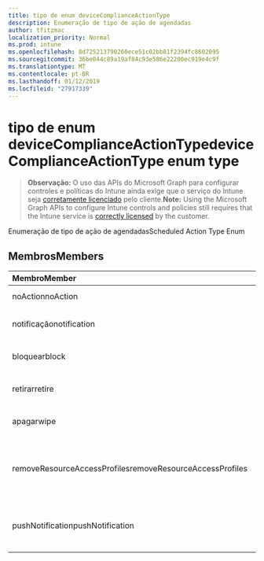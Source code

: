 ```yaml
---
title: tipo de enum deviceComplianceActionType
description: Enumeração de tipo de ação de agendadas
author: tfitzmac
localization_priority: Normal
ms.prod: intune
ms.openlocfilehash: 8d725213790260ece51c02bb81f2394fc8602095
ms.sourcegitcommit: 36be044c89a19af84c93e586e22200ec919e4c9f
ms.translationtype: MT
ms.contentlocale: pt-BR
ms.lasthandoff: 01/12/2019
ms.locfileid: "27917339"
---
```

# <a name="devicecomplianceactiontype-enum-type"></a><span data-ttu-id="fcc3e-103">tipo de enum deviceComplianceActionType</span><span class="sxs-lookup"><span data-stu-id="fcc3e-103">deviceComplianceActionType enum type</span></span>

> <span data-ttu-id="fcc3e-104">**Observação:** O uso das APIs do Microsoft Graph para configurar controles e políticas do Intune ainda exige que o serviço do Intune seja [corretamente licenciado](https://go.microsoft.com/fwlink/?linkid=839381) pelo cliente.</span><span class="sxs-lookup"><span data-stu-id="fcc3e-104">**Note:** Using the Microsoft Graph APIs to configure Intune controls and policies still requires that the Intune service is [correctly licensed](https://go.microsoft.com/fwlink/?linkid=839381) by the customer.</span></span>

<span data-ttu-id="fcc3e-105">Enumeração de tipo de ação de agendadas</span><span class="sxs-lookup"><span data-stu-id="fcc3e-105">Scheduled Action Type Enum</span></span>
## <a name="members"></a><span data-ttu-id="fcc3e-106">Membros</span><span class="sxs-lookup"><span data-stu-id="fcc3e-106">Members</span></span>
|<span data-ttu-id="fcc3e-107">Membro</span><span class="sxs-lookup"><span data-stu-id="fcc3e-107">Member</span></span>|<span data-ttu-id="fcc3e-108">Valor</span><span class="sxs-lookup"><span data-stu-id="fcc3e-108">Value</span></span>|<span data-ttu-id="fcc3e-109">Descrição</span><span class="sxs-lookup"><span data-stu-id="fcc3e-109">Description</span></span>|
|:---|:---|:---|
|<span data-ttu-id="fcc3e-110">noAction</span><span class="sxs-lookup"><span data-stu-id="fcc3e-110">noAction</span></span>|<span data-ttu-id="fcc3e-111">0</span><span class="sxs-lookup"><span data-stu-id="fcc3e-111">0</span></span>|<span data-ttu-id="fcc3e-112">Nenhuma ação</span><span class="sxs-lookup"><span data-stu-id="fcc3e-112">No Action</span></span>|
|<span data-ttu-id="fcc3e-113">notificação</span><span class="sxs-lookup"><span data-stu-id="fcc3e-113">notification</span></span>|<span data-ttu-id="fcc3e-114">1</span><span class="sxs-lookup"><span data-stu-id="fcc3e-114">1</span></span>|<span data-ttu-id="fcc3e-115">Enviar notificação</span><span class="sxs-lookup"><span data-stu-id="fcc3e-115">Send Notification</span></span>|
|<span data-ttu-id="fcc3e-116">bloquear</span><span class="sxs-lookup"><span data-stu-id="fcc3e-116">block</span></span>|<span data-ttu-id="fcc3e-117">2</span><span class="sxs-lookup"><span data-stu-id="fcc3e-117">2</span></span>|<span data-ttu-id="fcc3e-118">Bloquear o dispositivo em AAD</span><span class="sxs-lookup"><span data-stu-id="fcc3e-118">Block the device in AAD</span></span>|
|<span data-ttu-id="fcc3e-119">retirar</span><span class="sxs-lookup"><span data-stu-id="fcc3e-119">retire</span></span>|<span data-ttu-id="fcc3e-120">3</span><span class="sxs-lookup"><span data-stu-id="fcc3e-120">3</span></span>|<span data-ttu-id="fcc3e-121">Desative o dispositivo</span><span class="sxs-lookup"><span data-stu-id="fcc3e-121">Retire the device</span></span>|
|<span data-ttu-id="fcc3e-122">apagar</span><span class="sxs-lookup"><span data-stu-id="fcc3e-122">wipe</span></span>|<span data-ttu-id="fcc3e-123">4</span><span class="sxs-lookup"><span data-stu-id="fcc3e-123">4</span></span>|<span data-ttu-id="fcc3e-124">Apagar dispositivo</span><span class="sxs-lookup"><span data-stu-id="fcc3e-124">Wipe the device</span></span>|
|<span data-ttu-id="fcc3e-125">removeResourceAccessProfiles</span><span class="sxs-lookup"><span data-stu-id="fcc3e-125">removeResourceAccessProfiles</span></span>|<span data-ttu-id="fcc3e-126">5</span><span class="sxs-lookup"><span data-stu-id="fcc3e-126">5</span></span>|<span data-ttu-id="fcc3e-127">Remover o recurso perfis de acesso do dispositivo</span><span class="sxs-lookup"><span data-stu-id="fcc3e-127">Remove Resource Access Profiles from the device</span></span>|
|<span data-ttu-id="fcc3e-128">pushNotification</span><span class="sxs-lookup"><span data-stu-id="fcc3e-128">pushNotification</span></span>|<span data-ttu-id="fcc3e-129">9</span><span class="sxs-lookup"><span data-stu-id="fcc3e-129">9</span></span>|<span data-ttu-id="fcc3e-130">Enviar notificação por push para dispositivos</span><span class="sxs-lookup"><span data-stu-id="fcc3e-130">Send push notification to device</span></span>|



